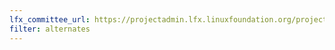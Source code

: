 ```yaml
---
lfx_committee_url: https://projectadmin.lfx.linuxfoundation.org/project/lfGnr1MCq2lbKUf6f7/collaboration/committees/0db8bf8a-dbf5-4a6a-99ba-ba7c13617a46
filter: alternates
---
```


<style>
.company, .role {
    font-size: smaller;
}
.title {
    display: none !important;
}
</style>

